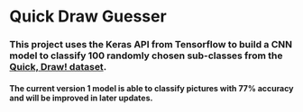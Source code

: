 # Quick Draw Guesser

### This project uses the Keras API from Tensorflow to build a CNN model to classify 100 randomly chosen sub-classes from the [Quick, Draw! dataset](https://github.com/googlecreativelab/quickdraw-dataset). 

#### The current version 1 model is able to classify pictures with 77% accuracy and will be improved in later updates.